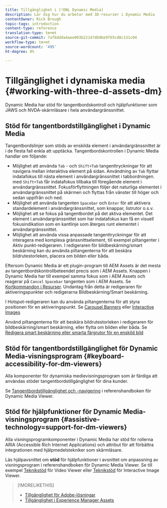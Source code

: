 ```yaml
---
title: Tillgänglighet i [!DNL Dynamic Media]
description: Lär dig hur du arbetar med 3D-resurser i Dynamic Media
contentOwner: Rick Brough
topic-tags: introduction
content-type: reference
translation-type: tm+mt
source-git-commit: 7af8ddda4aee093b22147db9be9f65cd0c131c04
workflow-type: tm+mt
source-wordcount: '495'
ht-degree: 0%

---
```



# Tillgänglighet i dynamiska media {#working-with-three-d-assets-dm}

Dynamic Media har stöd för tangentbordskontroll och hjälpfunktioner som JAWS och NVDA-skärmläsare i hela användargränssnittet.



## Stöd för tangentbordstillgänglighet i Dynamic Media

Tangentbordslinjer som stöds av enskilda element i användargränssnittet är i de flesta fall enkla att upptäcka. Tangentbordskontrollen i Dynamic Media handlar om följande:

* Möjlighet att använda `Tab` - och `Shift+Tab` tangenttryckningar för att navigera mellan interaktiva element på sidan.
Användning av `Tab` flyttar indatafokus till nästa element i användargränssnittet i tabbordningen. med `Shift+Tab` får indatafokus tillbaka till föregående element i användargränssnittet.
Fokusförflyttningen följer det naturliga elementet i användargränssnittet på skärmen och flyttas från vänster till höger och sedan uppifrån och ned.
* Möjlighet att använda tangenten `Spacebar` och `Enter` för att aktivera standardelement i användargränssnittet, som knappar, listrutor o.s.v.
* Möjlighet att se fokus på tangentbordet på det aktiva elementet. Det element i användargränssnittet som har indatafokus kan få en visuell fokusindikation som en kantlinje som återges runt elementet i användargränssnittet.
* Möjlighet att använda vissa anpassade tangenttryckningar för att interagera med komplexa gränssnittselement, till exempel piltangenter i Aktiv punkt-redigeraren. I redigeraren för bildbeskärning/smart beskärning kan du använda piltangenterna för att beskära bildrutestorleken, placera om bilden eller båda.

Eftersom Dynamic Media är ett plugin-program till AEM Assets är det mesta av tangentbordskontrollbeteendet precis som i AEM Assets. Knappen i Dynamic Media har till exempel samma fokus som i AEM Assets och reagerar på `Cancel` `Spacebar` tangenten som i AEM Assets. Se [Kortkommandon i Resurser](/help/assets/accessibility.md#keyboard-shortcuts). Undantag från detta är redigeraren för aktiveringspunkter och redigerarna Bildbeskärning/Smart beskärning.

<!-- Keyboarding is the same because Dynamic Media is using the same UI library (Coral 3 (AEM 6.5) or Coral Spectrum (in Skyline)) as entire AEM Assets.  -->

I Hotspot-redigeraren kan du använda piltangenterna för att styra positionen för en aktiveringspunkt. Se [Carousel Banners](/help/assets/dynamic-media/carousel-banners.md##adding-hotspots-or-image-maps-to-an-image-banner) eller [Interactive Images](/help/assets/dynamic-media/interactive-images.md#adding-hotspots-to-an-image-banner)

Använd piltangenterna för att beskära bildrutestorleken i redigeraren för bildbeskärning/smart beskärning, eller flytta om bilden eller båda. Se [Redigera smart beskärning eller smarta färgrutor för en enskild bild](/help/assets/dynamic-media/image-profiles.md#editing-the-smart-crop-or-smart-swatch-of-a-single-image)

<!-- I think we should definitely mention this in the DM-specific area of documentation for keyboard support. -->

<!-- I would not get into much of details of specific keyboard support logic of these editors. One of the reasons - chances are that accessibility support will receive Phase2-like attention, with more holistic approach. -->

## Stöd för tangentbordstillgänglighet för Dynamic Media-visningsprogram {#keyboard-accessibility-for-dm-viewers}

Alla komponenter för dynamiska medievisningsprogram som är färdiga att användas stöder tangentbordstillgänglighet för dina kunder.

Se [Tangentbordstillgänglighet och -navigering](https://docs.adobe.com/content/help/en/dynamic-media-developer-resources/library/c-keyboard-accessibility.html) i referenshandboken för Dynamic Media Viewer.

## Stöd för hjälpfunktioner för Dynamic Media-visningsprogram {#assistive-technology=support-for-dm-viewers}

Alla visningsprogramkomponenter i Dynamic Media har stöd för rollerna ARIA (Accessible Rich Internet Applications) och attribut för att förbättra integrationen med hjälpmedelstekniker som skärmläsare.

Läs hjälpavsnittet om **stöd** för hjälpfunktioner i avsnittet om anpassning av visningsprogram i referenshandboken för Dynamic Media Viewer. Se till exempel [Teknikstöd](https://docs.adobe.com/content/help/en/dynamic-media-developer-resources/library/viewers-aem-assets-dmc/video/r-html5-video-viewer-20-assistive.html) för Video Viewer eller [Teknikstöd](https://experienceleague.adobe.com/docs/dynamic-media-developer-resources/library/viewers-for-aem-assets-only/interactive-images/c-html5-aem-interactive-image-assistive.html?lang=en#viewers-for-aem-assets-only) för Interactive Image Viewer.

>[!MORELIKETHIS]
>
>* [Tillgänglighet för Adobe-lösningar](https://www.adobe.com/accessibility.html)
>* [Tillgänglighet i Experience Manager Assets](/help/assets/dynamic-media/accessibility-dm.md)

